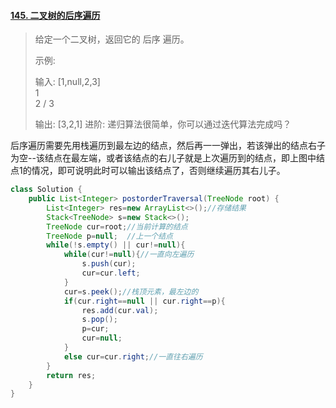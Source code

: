 #### [145. 二叉树的后序遍历](https://leetcode-cn.com/problems/binary-tree-postorder-traversal/)

>给定一个二叉树，返回它的 后序 遍历。
>
>示例:
>
>输入: [1,null,2,3]  
>   1
>    \
>     2
>    /
>   3 
>
>输出: [3,2,1]
>进阶: 递归算法很简单，你可以通过迭代算法完成吗？

后序遍历需要先用栈遍历到最左边的结点，然后再一一弹出，若该弹出的结点右子为空--该结点在最左端，或者该结点的右儿子就是上次遍历到的结点，即上图中结点1的情况，即可说明此时可以输出该结点了，否则继续遍历其右儿子。

~~~java
class Solution {
    public List<Integer> postorderTraversal(TreeNode root) {
        List<Integer> res=new ArrayList<>();//存储结果
        Stack<TreeNode> s=new Stack<>();
        TreeNode cur=root;//当前计算的结点
        TreeNode p=null;  //上一个结点
        while(!s.empty() || cur!=null){
            while(cur!=null){//一直向左遍历
                s.push(cur);
                cur=cur.left;
            }
            cur=s.peek();//栈顶元素，最左边的
            if(cur.right==null || cur.right==p){
                res.add(cur.val);
                s.pop();
                p=cur;
                cur=null;
            }
            else cur=cur.right;//一直往右遍历
        }
        return res;       
    }
}
~~~

